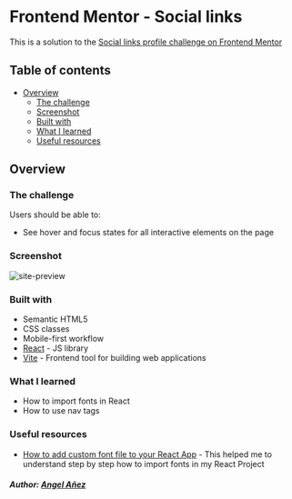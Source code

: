 # Frontend Mentor - Social links

This is a solution to the [Social links profile challenge on Frontend Mentor](https://www.frontendmentor.io/challenges/social-links-profile-UG32l9m6dQ)

## Table of contents

- [Overview](#overview)
  - [The challenge](#the-challenge)
  - [Screenshot](#screenshot)
  - [Built with](#built-with)
  - [What I learned](#what-i-learned)
  - [Useful resources](#useful-resources)

## Overview

### The challenge

Users should be able to:

- See hover and focus states for all interactive elements on the page

### Screenshot

![site-preview](image-1.png)

### Built with

- Semantic HTML5
- CSS classes
- Mobile-first workflow
- [React](https://reactjs.org/) - JS library
- [Vite](https://vitejs.dev/) - Frontend tool for building web applications

### What I learned

- How to import fonts in React
- How to use nav tags

### Useful resources

- [How to add custom font file to your React App](https://dev.to/ziqinyeow/how-to-add-custom-font-file-to-your-react-app-31kb) - This helped me to understand step by step how to import fonts in my React Project

##### Author: [Angel Añez](https://angel-anez.vercel.app)
